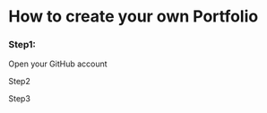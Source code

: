 # How to create your own Portfolio


  ### Step1:
  
  Open your GitHub account
  
  
  Step2
  
  
  Step3
